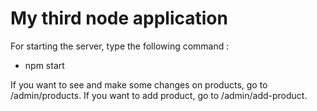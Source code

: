 # My third node application

For starting the server, type the following command : 
* npm start

If you want to see and make some changes on products, go to /admin/products.
If you want to add product, go to /admin/add-product.

